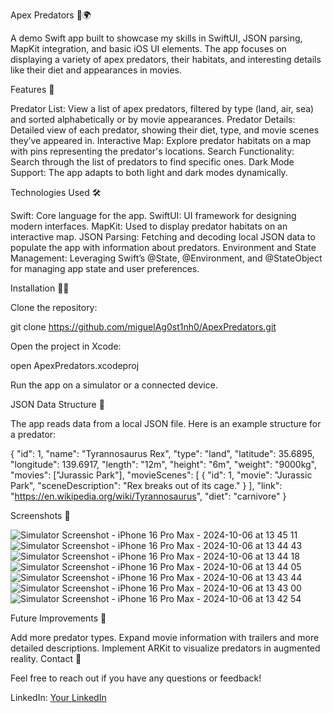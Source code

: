 Apex Predators 🦖🌍

A demo Swift app built to showcase my skills in SwiftUI, JSON parsing, MapKit integration, and basic iOS UI elements. The app focuses on displaying a variety of apex predators, their habitats, and interesting details like their diet and appearances in movies.

Features 📱

Predator List: View a list of apex predators, filtered by type (land, air, sea) and sorted alphabetically or by movie appearances.
Predator Details: Detailed view of each predator, showing their diet, type, and movie scenes they’ve appeared in.
Interactive Map: Explore predator habitats on a map with pins representing the predator's locations.
Search Functionality: Search through the list of predators to find specific ones.
Dark Mode Support: The app adapts to both light and dark modes dynamically.

Technologies Used 🛠️

Swift: Core language for the app.
SwiftUI: UI framework for designing modern interfaces.
MapKit: Used to display predator habitats on an interactive map.
JSON Parsing: Fetching and decoding local JSON data to populate the app with information about predators.
Environment and State Management: Leveraging Swift’s @State, @Environment, and @StateObject for managing app state and user preferences.

Installation 🧑‍💻

Clone the repository:

git clone https://github.com/miguelAg0st1nh0/ApexPredators.git

Open the project in Xcode:

open ApexPredators.xcodeproj

Run the app on a simulator or a connected device.

JSON Data Structure 📄

The app reads data from a local JSON file. Here is an example structure for a predator:

{
  "id": 1,
  "name": "Tyrannosaurus Rex",
  "type": "land",
  "latitude": 35.6895,
  "longitude": 139.6917,
  "length": "12m",
  "height": "6m",
  "weight": "9000kg",
  "movies": ["Jurassic Park"],
  "movieScenes": [
    {
      "id": 1,
      "movie": "Jurassic Park",
      "sceneDescription": "Rex breaks out of its cage."
    }
  ],
  "link": "https://en.wikipedia.org/wiki/Tyrannosaurus",
  "diet": "carnivore"
}


Screenshots 📸

![Simulator Screenshot - iPhone 16 Pro Max - 2024-10-06 at 13 45 11](https://github.com/user-attachments/assets/9fd7f5e2-e2dd-4f9a-84c5-4d8d67c6f7ac)
![Simulator Screenshot - iPhone 16 Pro Max - 2024-10-06 at 13 44 43](https://github.com/user-attachments/assets/3d40fd21-7c76-467f-bffa-4b74da5b987a)
![Simulator Screenshot - iPhone 16 Pro Max - 2024-10-06 at 13 44 18](https://github.com/user-attachments/assets/844bbd45-75ae-4c46-9b80-b8761fb3be99)
![Simulator Screenshot - iPhone 16 Pro Max - 2024-10-06 at 13 44 05](https://github.com/user-attachments/assets/2323d51c-08fd-4381-9462-93718eba4494)
![Simulator Screenshot - iPhone 16 Pro Max - 2024-10-06 at 13 43 44](https://github.com/user-attachments/assets/aa5c0664-e0e0-4635-840b-6d3fc8cbb24b)
![Simulator Screenshot - iPhone 16 Pro Max - 2024-10-06 at 13 43 00](https://github.com/user-attachments/assets/aafcb114-28a9-4536-96b1-b237e3d670f1)
![Simulator Screenshot - iPhone 16 Pro Max - 2024-10-06 at 13 42 54](https://github.com/user-attachments/assets/f082be4d-9922-48a6-9145-52a0fae9c89f)

Future Improvements 🔧

Add more predator types.
Expand movie information with trailers and more detailed descriptions.
Implement ARKit to visualize predators in augmented reality.
Contact 📧

Feel free to reach out if you have any questions or feedback!

LinkedIn: [Your LinkedIn](https://www.linkedin.com/in/miguel-agostinho-870075b4/)
